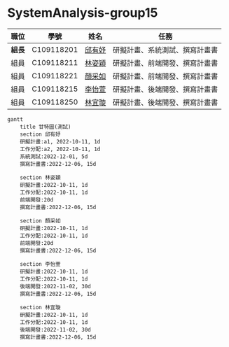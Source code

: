 # SystemAnalysis-group15

| 職位 | 學號 | 姓名 | 任務 |
| :---: | :---: | :---: | :---: |
| **組長** | C109118201 | [邱有妤](https://github.com/Wendy30418/2022-3b/blob/main/README.md) | 研擬計畫、系統測試、撰寫計畫書 |
| 組員 | C109118211 | [林姿穎](https://github.com/abcdefuuuu/2022-3b/blob/main/README.md) | 研擬計畫、前端開發、撰寫計畫書 |
| 組員 | C109118221 | [顏采如](https://github.com/0808jessie/2022-3b/blob/main/README.md) | 研擬計畫、前端開發、撰寫計畫書 |
| 組員 | C109118215 | [李怡萱](https://github.com/bovcu13/2022-3b) | 研擬計畫、後端開發、撰寫計畫書 |
| 組員 | C109118250 | [林宜璇](https://github.com/Hsxxnil/2022-3b/blob/main/README.md) | 研擬計畫、後端開發、撰寫計畫書 |

```mermaid
gantt
    title 甘特圖(測試)
    section 邱有妤
    研擬計畫:a1, 2022-10-11, 1d
    工作分配:a2, 2022-10-11, 1d
    系統測試:2022-12-01, 5d
    撰寫計畫書:2022-12-06, 15d
    
    section 林姿穎
    研擬計畫:2022-10-11, 1d
    工作分配:2022-10-11, 1d
    前端開發:20d
    撰寫計畫書:2022-12-06, 15d
    
    section 顏采如
    研擬計畫:2022-10-11, 1d
    工作分配:2022-10-11, 1d
    前端開發:20d
    撰寫計畫書:2022-12-06, 15d
    
    section 李怡萱
    研擬計畫:2022-10-11, 1d
    工作分配:2022-10-11, 1d
    後端開發:2022-11-02, 30d
    撰寫計畫書:2022-12-06, 15d
    
    section 林宜璇
    研擬計畫:2022-10-11, 1d
    工作分配:2022-10-11, 1d
    後端開發:2022-11-02, 30d
    撰寫計畫書:2022-12-06, 15d
```
